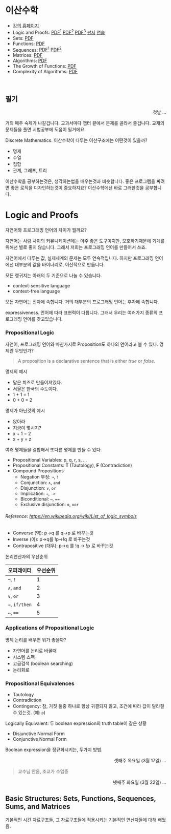 이산수학
========

- [강의 홈페이지](http://bi.snu.ac.kr/Courses/dm2016spring/index.html)
- Logic and Proofs:
    [PDF<sup>1</sup>](https://bi.snu.ac.kr/Courses/dm2016spring/slides/Chapter1p1.pdf)
    [PDF<sup>2</sup>](https://bi.snu.ac.kr/Courses/dm2016spring/slides/Chapter1p2.pdf)
    [PDF<sup>3</sup>](https://bi.snu.ac.kr/Courses/dm2016spring/slides/Chapter1p3.pdf)
    [판서](https://bi.snu.ac.kr/Courses/dm2016spring/imgs/blackboard0312.JPG)
    [연습](https://bi.snu.ac.kr/Courses/dm2016spring/practice/practice1.pdf)
- Sets: [PDF](https://bi.snu.ac.kr/Courses/dm2016spring/slides/Chapter2_Sets.pdf)
- Functions: [PDF](https://bi.snu.ac.kr/Courses/dm2016spring/slides/Chapter2_Functions.pdf)
- Sequences:
    [PDF<sup>1</sup>](https://bi.snu.ac.kr/Courses/dm2016spring/slides/Chapter2_Sequences_and_Summations.pdf)
    [PDF<sup>2</sup>](https://bi.snu.ac.kr/Courses/dm2016spring/slides/Chapter2_Cardinality_of_Sets.pdf)
- Matrices: [PDF](https://bi.snu.ac.kr/Courses/dm2016spring/slides/Chapter2_Matrices.pdf)
- Algorithms: [PDF](https://bi.snu.ac.kr/Courses/dm2016spring/slides/Chapter3_Algorithms.pdf)
- The Growth of Functions: [PDF](https://bi.snu.ac.kr/Courses/dm2016spring/slides/Chapter3_The_Growth_of_Functions.pdf)
- Complexity of Algorithms: [PDF](https://bi.snu.ac.kr/Courses/dm2016spring/slides/Chapter3_Complexity_of_Algorithms.pdf)

<br>

필기
--------

<p align=right>첫날 ...</p>

거의 매주 숙제가 나갈겁니다. 교과서마다 챕터 끝에서 문제를 골라서 줄겁니다.
교재의 문제들을 풀면 시험공부에 도움이 될거에요.

Discrete Mathematics. 이산수학이 다루는 이산구조에는 어떤것이 있을까?

- 명제
- 수열
- 집합
- 관계, 그래프, 트리

이산수학을 공부하는것은, 생각하는법을 배우는것과 비슷합니다. 좋은 프로그램을
짜려면 좋은 로직을 디자인하는것이 중요하지요? 이산수학에선 바로 그러한것을
공부합니다.

Logic and Proofs
========
자연어와 프로그래밍 언어의 차이가 뭘까요?

자연어는 사람 사이의 커뮤니케이션에는 아주 좋은 도구이지만, 모호하기때문에
기계를 위해선 별로 좋지 않습니다. 그래서 저희는 프로그래밍 언어를 만들어서 쓰죠.

자연어에서 다루는 값, 실제세계의 문제는 모두 연속적입니다. 하지만 프로그래밍
언어에선 대부분의 값을 바이너리로, 이산적으로 만듭니다.

모든 랭귀지는 아래의 두 기준으로 나눌 수 있습니다.

- context-sensitive language
- context-free language

모든 자연어는 전자에 속합니다. 거의 대부분의 프로그래밍 언어는 후자에 속합니다.

expressiveness. 언어에 따라 표현력이 다릅니다. 그래서 우리는 여러가지 종류의
프로그래밍 언어를 갖고있습니다.

### Propositional Logic
자연어, 프로그래밍 언어와 마찬가지로 Proposition도 하나의 언어라고 볼 수 있다.
명제란 무엇인가?

> A proposition is a declarative sentence that is either *true* or *false*.

명제의 예시

- 달은 치즈로 만들어져있다.
- 서울은 한국의 수도이다.
- 1 + 1 = 1
- 0 + 0 = 2

명제가 아닌것의 예시

- 앉아라
- 지금이 몇시지?
- x + 1 = 2
- x + y = z

여러 명제들을 결합해서 또다른 명제를 만들 수 있다.

- Propositional Variables: p, q, r, s, ...
- Propositional Constants: **T** (Tautology), **F** (Contradiction)
- Compound Propositions
  - Negation 부정: `¬`, `!`
  - Conjunction: `∧`, `and`
  - Disjunction: `∨`, `or`
  - Implication: `⇒`, `->`
  - Biconditional: `⇔`, `==`
  - Exclusive disjunction: `⊕`, `xor`

###### Reference: https://en.wikipedia.org/wiki/List_of_logic_symbols

- Converse (역): p->q 를 q->p 로 바꾸는것
- Inverse (이): p->q를 !p->!q 로 바꾸는것
- Contrapositive (대우): p->q 를 !q -> !p 로 바꾸는것

논리연산자의 우선순위

오퍼레이터     | 우선순위
---------------|----------
`¬`, `!`       | 1
`∧`, `and`     | 2
`∨`, `or`      | 3
`⇒`, `if/then` | 4
`⇔`, `==`      | 5

### Applications of Propositional Logic
명제 논리를 배우면 뭐가 좋을까?

- 자연어를 논리로 바꿀때
- 시스템 스펙
- 고급검색 (boolean searching)
- 논리회로

### Propositional Equivalences
- Tautology
- Contradiction
- Contingency: 참, 거짓 둘중 하나로 항상 귀결되지 않고, 조건에 따라 값이 달라질
    수 있는것. (예: `p`)

Logically Equivalent: 두 boolean expression의 truth table이 같은 상황

- Disjunctive Normal Form
- Conjunctive Normal Form

Boolean expression을 정규화시키는, 두가지 방법.

<p align=right>셋째주 목요일 (3월 17일) ...</p>

> 교수님 안옴, 조교가 수업중

<p align=right>넷째주 화요일 (3월 22일) ...</p>

Basic Structures: Sets, Functions, Sequences, Sums, and Matrices
--------

기본적인 시간 자료구조들, 그 자료구조들에 적용시키는 기본적인 연산자들에 대해
배웠음.
